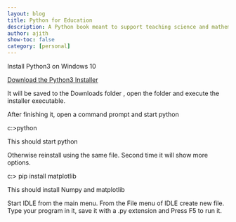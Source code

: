 ```yaml
---
layout: blog
title: Python for Education
description: A Python book meant to support teaching science and mathematics
author: ajith
show-toc: false
category: [personal]
---
```


Install Python3 on Windows 10

[Download the Python3 Installer](https://www.python.org/ftp/python/3.8.3/python-3.8.3-amd64.exe)

It will be saved to the Downloads folder , open the folder and execute the installer executable. 

After finishing it, open a command prompt and start python

c:\>python

This should start python

Otherwise reinstall using the same file. Second time it will show more options.

c:\> pip install matplotlib

This should install Numpy and matplotlib

Start IDLE from the main menu. 
From the File menu of IDLE create new file. Type your program in it, save it with a .py extension and Press F5 to run it.



 

